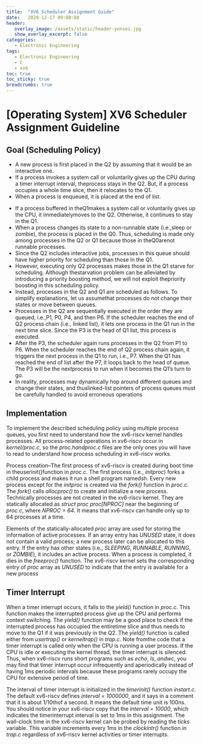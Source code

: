 ```yaml
---
title:  "XV6 Scheduler Assignment Guide"
date:   2020-12-17 09:00:00
header:
   overlay_image: /assets/static/header-yonsei.jpg
   show_overlay_excerpt: false
categories: 
   - Electronic Engineering
tags:
   - Electronic Engineering
   - C
   - xv6
toc: true
toc_sticky: true
breadcrumbs: true
---
```


# [Operating System] XV6 Scheduler Assignment Guideline

## Goal (Scheduling Policy)

- A new process is first placed in the Q2 by assuming that it would be an interactive one.
- If a process invokes a system call or voluntarily gives up the CPU during a timer interrupt interval, theprocess stays in the Q2. But, if a process occupies a whole time slice, then it relocates to the Q1.
- When a process is enqueued, it is placed at the end of list.
<!--more-->
- If a process buffered in theQ1makes a system call or voluntarily gives up the CPU, it immediatelymoves to the Q2. Otherwise, it continues to stay in the Q1.  
- When a process changes its state to a non-runnable state (i.e.,sleep or zombie), the process is placed in the Q0. Thus, scheduling is made only among processes in the Q2 or Q1 because those in theQ0arenot runnable processes.
- Since the Q2 includes interactive jobs, processes in this queue should have higher priority for scheduling than those in the Q1.
-  However,  executing only Q2 processes makes those in the Q1 starve for scheduling. Although thestarvation problem can be alleviated by introducing a priority boosting method, we will not exploit thepriority boosting in this scheduling policy.
- Instead, processes in the Q2 and Q1 are scheduled as follows. To simplify explanations, let us assumethat processes do not change their states or move between queues.
- Processes in the Q2 are sequentially executed in the order they are queued, i.e.,P1, P0, P4, and then P6. If the scheduler reaches the end of Q2 process chain (i.e., linked list), it lets one process in the Q1 run in the next time slice. Since the P3 is the head of Q1 list, this process is executed.
- After the P3, the scheduler again runs processes in the Q2 from P1 to P6. When the scheduler reaches the end of Q2 process chain again, it triggers the next process in the Q1 to run, i.e., P7.  When the Q1 has reached the end of list after the P7, it loops back to the head of queue. The P3 will be the nextprocess to run when it becomes the Q1’s turn to go.
- In reality, processes may dynamically hop around different queues and change their states, and thuslinked-list pointers of process queues must be carefully handled to avoid erroneous operations


## Implementation

To implement the described scheduling policy using multiple process queues, you first need to understand how the xv6-riscv kernel handles processes. All process-related operations in xv6-riscv occur in *kernel/proc.c*, so the *proc.handproc.c* files are the only ones you will have to read to understand how process scheduling in xv6-riscv works.

Process creation–The first process of xv6-riscv is created during boot time in theuserinit()function in *proc.c*. The first process (i.e., *initproc*) forks a child process and makes it run a shell program namedsh. Every new process except for the *initproc* is created via the *fork()* function in *proc.c*.   The *fork()* calls *allocproc()* to create and initialize a new process. Technically  processes  are  not  created  in  the  xv6-riscv  kernel.   They  are  statically  allocated  as  *struct proc proc[NPROC]* near  the  beginning  of *proc.c*,  where *NPROC = 64*. It  means  that xv6-riscv can handle only up to 64 processes at a time. 

Elements of the statically-allocated *proc* array are used for storing the information of active processes. If an array entry has *UNUSED* state,  it does not contain a valid process; a new process later can be allocated to this entry. If the entry has other states (i.e., *SLEEPING*, *RUNNABLE*, *RUNNING*, or *ZOMBIE*), it includes an active process. When  a  process  is  completed,  it  dies  in  the *freeproc()* function. The  xv6-riscv  kernel  sets  the corresponding entry of *proc* array as *UNUSED* to indicate that the entry is available for a new process


## Timer Interrupt

When a timer interrupt occurs, it falls to the *yield()* function in *proc.c*. This function makes the interrupted process give up the CPU and performs context switching. The *yield()* function may be a good place to check if the interrupted process has occupied the entiretime slice and thus needs to move to the Q1 if it was previously in the Q2. The *yield()* function is called either from *usertrap()* or *kerneltrap()* in *trap.c*.  Note fromthe code that a timer interrupt is called only when the CPU is running a user process.  If the CPU is idle or executing the kernel thread, the timer interrupt is silenced. Thus, when xv6-riscv runs short programs such as *echo*, *ls*, *andwc*, you may find that timer interrupt occur infrequently and aperiodically instead of having 1ms periodic intervals because these programs rarely occupy the CPU for extensive period of time.

The interval of timer interrupt is initialized in the *timerinit()* function *instart.c*. The default xv6-riscv defines *interval = 1000000*, and it says in a comment that it is about 1/10thof a second. It means the default time unit is 100ns. You should notice in your xv6-riscv copy that the *interval = 10000*,  which indicates the timerinterrupt interval is set to 1ms in this assignment. The wall-clock time in the xv6-riscv kernel can be probed by reading the ticks variable.  This variable increments every 1ms in the *clockintr()* function in *trap.c* regardless of xv6-riscv kernel activities or timer interrupts.

